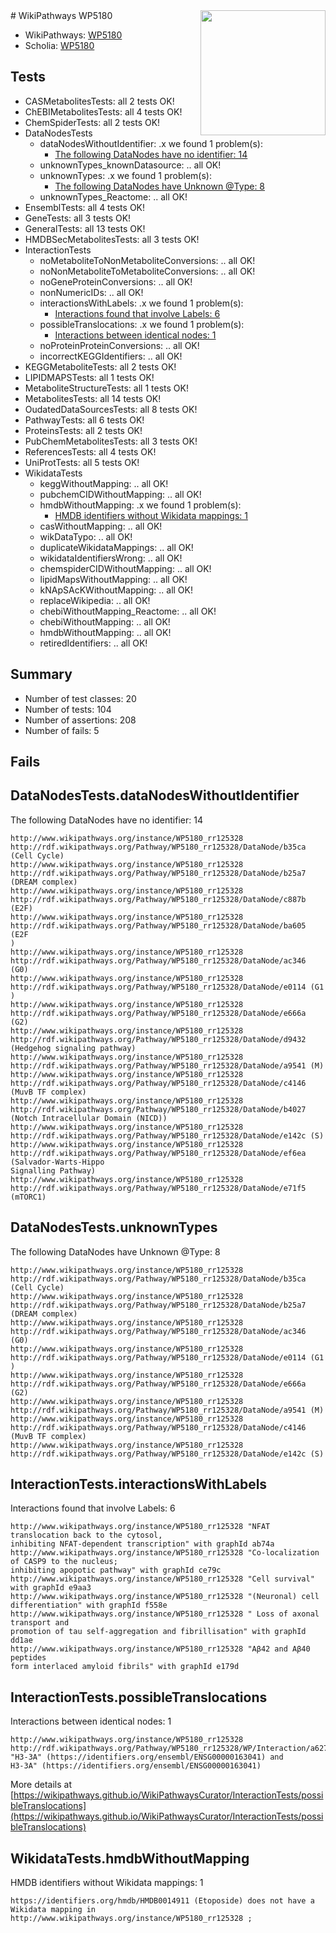 <img style="float: right; width: 200px" src="https://upload.wikimedia.org/wikipedia/commons/thumb/8/83/Wplogo_with_text_500.png/640px-Wplogo_with_text_500.png" />
# WikiPathways WP5180

* WikiPathways: [WP5180](https://wikipathways.org/pathways/WP5180)
* Scholia: [WP5180](https://scholia.toolforge.org/wikipathways/WP5180)
## Tests
* CASMetabolitesTests: all 2 tests OK!
* ChEBIMetabolitesTests: all 4 tests OK!
* ChemSpiderTests: all 2 tests OK!
* DataNodesTests
    * dataNodesWithoutIdentifier: .x we found 1 problem(s):
        * [The following DataNodes have no identifier: 14](#8792c494)
    * unknownTypes_knownDatasource: .. all OK!
    * unknownTypes: .x we found 1 problem(s):
        * [The following DataNodes have Unknown @Type: 8](#839973e6)
    * unknownTypes_Reactome: .. all OK!
* EnsemblTests: all 4 tests OK!
* GeneTests: all 3 tests OK!
* GeneralTests: all 13 tests OK!
* HMDBSecMetabolitesTests: all 3 tests OK!
* InteractionTests
    * noMetaboliteToNonMetaboliteConversions: .. all OK!
    * noNonMetaboliteToMetaboliteConversions: .. all OK!
    * noGeneProteinConversions: .. all OK!
    * nonNumericIDs: .. all OK!
    * interactionsWithLabels: .x we found 1 problem(s):
        * [Interactions found that involve Labels: 6](#630d267d)
    * possibleTranslocations: .x we found 1 problem(s):
        * [Interactions between identical nodes: 1](#1c118206)
    * noProteinProteinConversions: .. all OK!
    * incorrectKEGGIdentifiers: .. all OK!
* KEGGMetaboliteTests: all 2 tests OK!
* LIPIDMAPSTests: all 1 tests OK!
* MetaboliteStructureTests: all 1 tests OK!
* MetabolitesTests: all 14 tests OK!
* OudatedDataSourcesTests: all 8 tests OK!
* PathwayTests: all 6 tests OK!
* ProteinsTests: all 2 tests OK!
* PubChemMetabolitesTests: all 3 tests OK!
* ReferencesTests: all 4 tests OK!
* UniProtTests: all 5 tests OK!
* WikidataTests
    * keggWithoutMapping: .. all OK!
    * pubchemCIDWithoutMapping: .. all OK!
    * hmdbWithoutMapping: .x we found 1 problem(s):
        * [HMDB identifiers without Wikidata mappings: 1](#8860e69b)
    * casWithoutMapping: .. all OK!
    * wikDataTypo: .. all OK!
    * duplicateWikidataMappings: .. all OK!
    * wikidataIdentifiersWrong: .. all OK!
    * chemspiderCIDWithoutMapping: .. all OK!
    * lipidMapsWithoutMapping: .. all OK!
    * kNApSAcKWithoutMapping: .. all OK!
    * replaceWikipedia: .. all OK!
    * chebiWithoutMapping_Reactome: .. all OK!
    * chebiWithoutMapping: .. all OK!
    * hmdbWithoutMapping: .. all OK!
    * retiredIdentifiers: .. all OK!


## Summary

* Number of test classes: 20
* Number of tests: 104
* Number of assertions: 208
* Number of fails: 5

## Fails

<a name="8792c494" />

## DataNodesTests.dataNodesWithoutIdentifier

The following DataNodes have no identifier: 14
```
http://www.wikipathways.org/instance/WP5180_rr125328 http://rdf.wikipathways.org/Pathway/WP5180_rr125328/DataNode/b35ca (Cell Cycle)
http://www.wikipathways.org/instance/WP5180_rr125328 http://rdf.wikipathways.org/Pathway/WP5180_rr125328/DataNode/b25a7 (DREAM complex)
http://www.wikipathways.org/instance/WP5180_rr125328 http://rdf.wikipathways.org/Pathway/WP5180_rr125328/DataNode/c887b (E2F)
http://www.wikipathways.org/instance/WP5180_rr125328 http://rdf.wikipathways.org/Pathway/WP5180_rr125328/DataNode/ba605 (E2F
)
http://www.wikipathways.org/instance/WP5180_rr125328 http://rdf.wikipathways.org/Pathway/WP5180_rr125328/DataNode/ac346 (G0)
http://www.wikipathways.org/instance/WP5180_rr125328 http://rdf.wikipathways.org/Pathway/WP5180_rr125328/DataNode/e0114 (G1
)
http://www.wikipathways.org/instance/WP5180_rr125328 http://rdf.wikipathways.org/Pathway/WP5180_rr125328/DataNode/e666a (G2)
http://www.wikipathways.org/instance/WP5180_rr125328 http://rdf.wikipathways.org/Pathway/WP5180_rr125328/DataNode/d9432 (Hedgehog signaling pathway)
http://www.wikipathways.org/instance/WP5180_rr125328 http://rdf.wikipathways.org/Pathway/WP5180_rr125328/DataNode/a9541 (M)
http://www.wikipathways.org/instance/WP5180_rr125328 http://rdf.wikipathways.org/Pathway/WP5180_rr125328/DataNode/c4146 (MuvB TF complex)
http://www.wikipathways.org/instance/WP5180_rr125328 http://rdf.wikipathways.org/Pathway/WP5180_rr125328/DataNode/b4027 (Notch Intracellular Domain (NICD))
http://www.wikipathways.org/instance/WP5180_rr125328 http://rdf.wikipathways.org/Pathway/WP5180_rr125328/DataNode/e142c (S)
http://www.wikipathways.org/instance/WP5180_rr125328 http://rdf.wikipathways.org/Pathway/WP5180_rr125328/DataNode/ef6ea (Salvador-Warts-Hippo 
Signalling Pathway)
http://www.wikipathways.org/instance/WP5180_rr125328 http://rdf.wikipathways.org/Pathway/WP5180_rr125328/DataNode/e71f5 (mTORC1)
```

<a name="839973e6" />

## DataNodesTests.unknownTypes

The following DataNodes have Unknown @Type: 8
```
http://www.wikipathways.org/instance/WP5180_rr125328 http://rdf.wikipathways.org/Pathway/WP5180_rr125328/DataNode/b35ca (Cell Cycle)
http://www.wikipathways.org/instance/WP5180_rr125328 http://rdf.wikipathways.org/Pathway/WP5180_rr125328/DataNode/b25a7 (DREAM complex)
http://www.wikipathways.org/instance/WP5180_rr125328 http://rdf.wikipathways.org/Pathway/WP5180_rr125328/DataNode/ac346 (G0)
http://www.wikipathways.org/instance/WP5180_rr125328 http://rdf.wikipathways.org/Pathway/WP5180_rr125328/DataNode/e0114 (G1
)
http://www.wikipathways.org/instance/WP5180_rr125328 http://rdf.wikipathways.org/Pathway/WP5180_rr125328/DataNode/e666a (G2)
http://www.wikipathways.org/instance/WP5180_rr125328 http://rdf.wikipathways.org/Pathway/WP5180_rr125328/DataNode/a9541 (M)
http://www.wikipathways.org/instance/WP5180_rr125328 http://rdf.wikipathways.org/Pathway/WP5180_rr125328/DataNode/c4146 (MuvB TF complex)
http://www.wikipathways.org/instance/WP5180_rr125328 http://rdf.wikipathways.org/Pathway/WP5180_rr125328/DataNode/e142c (S)
```

<a name="630d267d" />

## InteractionTests.interactionsWithLabels

Interactions found that involve Labels: 6
```
http://www.wikipathways.org/instance/WP5180_rr125328 "NFAT translocation back to the cytosol,
inhibiting NFAT-dependent transcription" with graphId ab74a
http://www.wikipathways.org/instance/WP5180_rr125328 "Co-localization of CASP9 to the nucleus;
inhibiting apopotic pathway" with graphId ce79c
http://www.wikipathways.org/instance/WP5180_rr125328 "Cell survival" with graphId e9aa3
http://www.wikipathways.org/instance/WP5180_rr125328 "(Neuronal) cell differentiation" with graphId f558e
http://www.wikipathways.org/instance/WP5180_rr125328 " Loss of axonal transport and 
promotion of tau self-aggregation and fibrillisation" with graphId dd1ae
http://www.wikipathways.org/instance/WP5180_rr125328 "Aβ42 and Aβ40 peptides 
form interlaced amyloid fibrils" with graphId e179d
```

<a name="1c118206" />

## InteractionTests.possibleTranslocations

Interactions between identical nodes: 1
```
http://www.wikipathways.org/instance/WP5180_rr125328 http://rdf.wikipathways.org/Pathway/WP5180_rr125328/WP/Interaction/a6277 "H3-3A" (https://identifiers.org/ensembl/ENSG00000163041) and 
H3-3A" (https://identifiers.org/ensembl/ENSG00000163041)
```

More details at [https://wikipathways.github.io/WikiPathwaysCurator/InteractionTests/possibleTranslocations](https://wikipathways.github.io/WikiPathwaysCurator/InteractionTests/possibleTranslocations)

<a name="8860e69b" />

## WikidataTests.hmdbWithoutMapping

HMDB identifiers without Wikidata mappings: 1
```
https://identifiers.org/hmdb/HMDB0014911 (Etoposide) does not have a Wikidata mapping in http://www.wikipathways.org/instance/WP5180_rr125328 ; 
```

